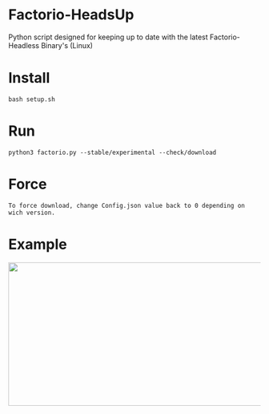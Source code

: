 # Factorio-HeadsUp
Python script designed for keeping up to date with the latest Factorio-Headless Binary's (Linux)


# Install
    bash setup.sh

# Run
    python3 factorio.py --stable/experimental --check/download
    
# Force
    To force download, change Config.json value back to 0 depending on wich version. 
    
# Example

<img src='https://thumbs.gfycat.com/FlickeringLikelyErne-size_restricted.gif' frameborder='0' scrolling='no' width='600' height='286' allowfullscreen></img>
